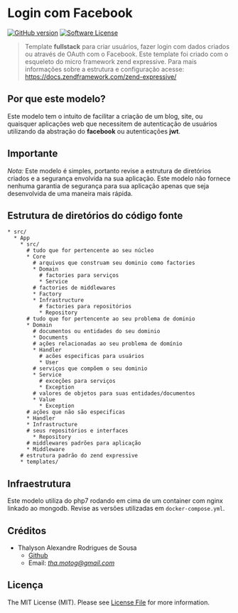 # Login com Facebook

[![GitHub version](https://badge.fury.io/gh/thalysonrodrigues%2Flogin-facebook.svg)](https://badge.fury.io/gh/thalysonrodrigues%2Flogin-facebook)
[![Software License](https://img.shields.io/apm/l/vim-mode.svg)](https://github.com/thalysonrodrigues/login-facebook/blob/master/LICENSE)

> Template **fullstack** para criar usuários, fazer login com dados criados ou através de OAuth com o Facebook. Este template foi criado com o esqueleto do micro framework zend expressive. Para mais informações sobre a estrutura e configuração acesse: https://docs.zendframework.com/zend-expressive/

## Por que este modelo?

Este modelo tem o intuito de facilitar a criação de um blog, site, ou quaisquer aplicações web que necessitem de autenticação de usuários utilizando da abstração do **facebook** ou autenticações **jwt**.

## Importante

*Nota:* Este modelo é simples, portanto revise a estrutura de diretórios criados e a segurança envolvida na sua aplicação. Este modelo não fornece nenhuma garantia de segurança para sua aplicação apenas que seja desenvolvida de uma maneira mais rápida.

## Estrutura de diretórios do código fonte

```
* src/
  * App
    * src/
      # tudo que for pertencente ao seu núcleo
      * Core
        # arquivos que construam seu dominio como factories
        * Domain
          # factories para serviços
          * Service
        # factories de middlewares  
        * Factory
        * Infrastructure
          # factories para repositórios
          * Repository
      # tudo que for pertencente ao seu problema de dominio
      * Domain
        # documentos ou entidades do seu dominio
        * Documents
        # ações relacionadas ao seu problema de domínio
        * Handler
          # acões especificas para usuários
          * User
        # serviços que compõem o seu dominio
        * Service
          # exceções para serviços
          * Exception
        # valores de objetos para suas entidades/documentos
        * Value
          * Exception
      # ações que não são especificas
      * Handler
      * Infrastructure
      # seus repositórios e interfaces
        * Repository
      # middlewares padrões para aplicação
      * Middleware
    # estrutura padrão do zend expressive
    * templates/
```

## Infraestrutura

Este modelo utiliza do php7 rodando em cima de um container com nginx linkado ao mongodb. Revise as versões utilizadas em `docker-compose.yml`.

## Créditos

* Thalyson Alexandre Rodrigues de Sousa
    - [Github](https://github.com/thalysonrodrigues)
    - Email: *tha.motog@gmail.com*

## Licença

The MIT License (MIT). Please see [License File](https://github.com/thalysonrodrigues/login-facebook/blob/master/LICENSE) for more information.